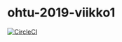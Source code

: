 # ohtu-2019-viikko1

[![CircleCI](https://circleci.com/gh/tapkinnu/ohtu-2019-viikko1.svg?style=svg)](https://circleci.com/gh/tapkinnu/ohtu-2019-viikko1)
